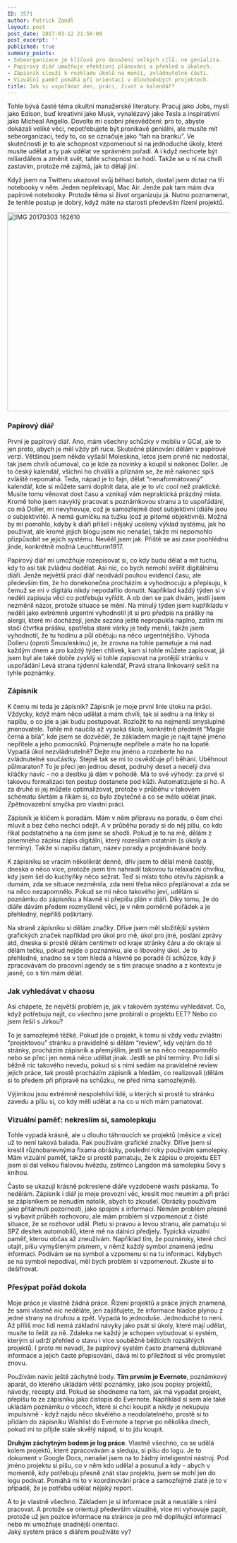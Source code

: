 ```yaml
---
ID: 3571
author: Patrick Zandl
layout: post
post_date: 2017-03-12 21:56:09
post_excerpt: ''
published: true
summary_points:
- Sebeorganizace je klíčová pro dosažení velkých cílů, ne genialita.
- Papírový diář umožňuje efektivní plánování a přehled o úkolech.
- Zápisník slouží k rozkladu úkolů na menší, zvládnutelné části.
- Vizuální paměť pomáhá při orientaci v dlouhodobých projektech.
title: Jak si uspořádat den, práci, život a kalendář?
---
```


<p>Tohle bývá časté téma okultní manažerské literatury. Pracuj jako Jobs, mysli jako Edison, buď kreativní jako Musk, vynalézavý jako Tesla a inspirativní jako Micheal Angello. Dovolte mi osobní přesvědčení: pro to, abyste dokázali veliké věci, nepotřebujete být pronikavě geniální, ale musíte mít sebeorganizaci, tedy to, co se označuje jako “tah na branku”. Ve skutečnosti je to ale schopnost vzpomenout si na jednoduché úkoly, které musíte udělat a ty pak udělat ve správném pořadí. A i když nechcete být miliardářem a změnit svět, tahle schopnost se hodí. Takže se u ní na chvíli zastavím, protože mě zajímá, jak to dělají jiní.</p>


<!--more-->

<p>Když jsem na Twitteru ukazoval svůj běhací batoh, dostal jsem dotaz na tři notebooky v něm. Jeden nepřekvapí, Mac Air. Jenže pak tam mám dva papírové notebooky. Protože těma si život organizuju já. Nutno poznamenat, že tenhle postup je dobrý, když máte na starosti především řízení projektů.</p>

<p><img style="display: block; margin-left: auto; margin-right: auto;" title="IMG_20170303_162610.jpg" src="https://www.marigold.cz/wp-content/uploads/IMG_20170303_162610.jpg" alt="IMG 20170303 162610" width="600" height="450" border="0" /></p>

<h3>Papírový diář</h3>
<p>První je papírový diář. Ano, mám všechny schůzky v mobilu v GCal, ale to jen proto, abych je měl vždy při ruce. Skutečné plánování dělám v papírové verzi. Většinou jsem někde vyšašil Moleskina, letos jsem prvně nic nedostal, tak jsem chvíli očumoval, co je kde za novinky a koupil si nakonec Doller. Je to český kalendář, všichni ho chválili a přiznám se, že mě nakonec spíš zvláště nepomáhá. Teda, nápad je to fajn, dělat “nenaformátovaný” kalendář, kde si můžete sami doplnit data, ale je to víc cool než praktické. Musíte tomu věnovat dost času a vznikají vám nepraktická prázdný místa. Kromě toho jsem navyklý pracovat s poznámkovou stranu a to uspořádání, co má Doller, mi nevyhovuje, což je samozřejmě dost subjektivní (diáře jsou o subjektivitě). A nemá gumičku na tužku (což je pitomé objektivně). Možná by mi pomohlo, kdyby k diáři přišel i nějaký ucelený výklad systému, jak ho používat, ale kromě jejich blogu jsem nic nenašel, takže mi nepomohlo přizpůsobit se jejich systému. Nevěěl jsem jak. Příště se asi zase poohlédnu jinde, konkrétně možná Leuchtturm1917. </p>

<p>Papírový diář mi umožňuje rozepisovat si, co kdy budu dělat a mít tuchu, kdy to asi tak zvládnu dodělat. Asi nic, co bych nemohl svěřit digitálnímu diáři. Jenže největší práci diář neodvádí pouhou evidencí času, ale především tím, že ho donekonečna procházím a vyhodnocuju a přepisuju, k čemuž se mi v digitálu nikdy nepodařilo donutit. Například každý týden si v neděli zapisuju věci co potřebuju vyřídit. A ob den se pak dívám, jestli jsem nezměnil názor, protože situace se mění. Na minulý týden jsem kupříkladu v neděli jako extrémně urgentní vyhodnotil jít si pro předpis na prášky na alergii, které mi docházejí, jenže sezona ještě nepropukla naplno, zatím mi stačí čtvrtka prášku, spotřeba staré várky je tedy menší, takže jsem vyhodnotil, že tu hodinu a půl obětuju na něco urgentnějšího. Výhoda Dolleru (oproti Šmouleskínu) je, že zrovna na tohle pamatuje a má nad každým dnem a pro každý týden chlívek, kam si tohle můžete zapisovat, já jsem byl ale také dobře zvyklý si tohle zapisovat na protější stránku v uspořádání Levá strana týdenní kalendář, Pravá strana linkovaný sešit na tyhle poznámky. </p>

<h3>Zápisník</h3>
<p>K čemu mi teda je zápisník? Zápisník je moje první linie útoku na práci. Vždycky, když mám něco udělat a mám chvíli, tak si sednu a na linky si napíšu, o co jde a jak budu postupovat. Rozložit to na nejmenší smysluplné jmenovatele. Tohle mě naučila až vysoká škola, konkrétně předmět “Magie černá a bílá”, kde jsem se dozvěděl, že základem magie je najít tajné jméno nepřítele a jeho pomocníků. Pojmenujte nepřítele a máte ho na lopatě. Vypadá úkol nezvládnutelně? Dejte mu jméno a rozeberte ho na zvládnutelné součástky. Stejně tak se mi to osvědčuje při běhání. Uběhnout půlmaraton? To je přeci jen jednou deset, podruhý deset a necelý dva kiláčky navíc - no a desítku já dám v pohodě. Má to své výhody: za prvé si takovou formalizací ten postup dostanete pod kůži. Automatizujete si ho. A za druhé si jej můžete optimalizovat, protože v průběhu v takovém schématu škrtám a říkám si, co bylo zbytečné a co se mělo udělat jinak. Zpětnovazební smyčka pro vlastní práci. </p>

<p>Zápisník je klíčem k poradám. Mám v něm přípravu na poradu, o čem chci mluvit a bez čeho nechci odejít. A v průběhu porady si do něj píšu, co kdo říkal podstatného a na čem jsme se shodli. Pokud je to na mě, dělám z písemného zápisu zápis digitální, který rozesílám ostatním (s úkoly a termíny). Takže si napíšu datum, název porady a projednávané body. </p>

<p>K zápisníku se vracím několikrát denně, dřív jsem to dělal méně častěji, dneska o něco více, protože jsem tím nahradil takovou tu relaxační chvilku, kdy jsem šel do kuchyňky něco sežrat. Teď si místo toho otevřu zápisník a dumám, zda se situace nezměnila, zda není třeba něco přeplánovat a zda se na něco nezapomnělo. Pokud se mi něco takového jeví, udělám si poznámku do zápisníku a hlavně si přepíšu plán v diáři. Díky tomu, že do diáře dávám předem rozmyšlené věci, je v něm poměrně pořádek a je přehledný, nepříliš poškrtaný. </p>

<p>Na straně zápisníku si dělám značky. Dříve jsem měl složitější systém grafických značek například pro úkol pro mě, úkol pro jiné, poslání zprávy atd, dneska si prostě dělám centimetr od kraje stránky čáru a do okraje si dělám tečku, pokud nejde o poznámku, ale o libovolný úkol. Je to přehledné, snadno se v tom hledá a hlavně po poradě či schůzce, kdy ji zpracovávám do pracovní agendy se s tím pracuje snadno a z kontextu je jasné, co s tím mám dělat. </p>

<h3>Jak vyhledávat v chaosu</h3>
<p>Asi chápete, že největší problém je, jak v takovém systému vyhledávat. Co, když potřebuju najít, co všechno jsme probírali o projektu EET? Nebo co jsem řešil s Jirkou?</p>

<p>To je samozřejmě těžké. Pokud jde o projekt, k tomu si vždy vedu zvláštní “projektovou” stránku a pravidelně si dělám “review”, kdy vejrám do té stránky, procházím zápisník a přemýšlím, jestli se na něco nezapomnělo nebo se přeci jen nemá něco udělat jinak. Jestli se plní termíny. Pro lidi si běžně nic takového nevedu, pokud si s nimi sedám na pravidelné review jejich práce, tak prostě procházím zápisník a hledám, co realizovali (dělám si to předem při přípravě na schůzku, ne před nima samozřejmě). </p>

<p>Výjimkou jsou extrémně nespolehliví lidé, u kterých si prostě tu stránku zavedu a píšu si, co kdy měli udělat a na co u nich mám pamatovat. </p>

<h3>Vizuální paměť: nekreslím si, samolepkuju</h3>
<p>Tohle vypadá krásně, ale u dlouho táhnoucích se projektů (měsíce a více) už to není taková balada. Pak používám grafické značky. Dříve jsem si kreslil různobarevnýma fixama obrázky, poslední roky používám samolepky. Mám vizuální paměť, takže si prostě pamatuju, že k zápisu o projektu EET jsem si dal velkou fialovou hvězdu, zatímco Langdon má samolepku Sovy s knihou. </p>

<p>Často se ukazují krásně pokreslené diáře vyzdobené washi páskama. To nedělám. Zápisník i diář je moje provozní věc, kreslit moc neumím a při práci se zápisníkem se nenudím natolik, abych to zkoušel. Obrázky používám jako přitáhnutí pozornosti, jako spojení s informací. Nemám problém přesně si vybavit průběh rozhovoru, ale mám problém si vzpomenout z čisté situace, že se rozhovor udál. Pletu si pravou a levou stranu, ale pamatuju si SPZ desítek automobilů, které mě na dálnici předjely. Typická vizuální paměť, kterou občas až zneužívám. Například tím, že poznámky, které chci utajit, píšu vymyšleným písmem, v němž každý symbol znamená jednu informaci. Podívám se na symbol a vzpomenu si na tu informaci. Kdybych se na symbol nepodíval, měl bych problém si vzpomenout. Zkuste si to dešifrovat. </p>

<h3>Přesýpat pořád dokola</h3>
<p>Moje práce je vlastně žádná práce. Řízení projektů a práce jiných znamená, že sami vlastně nic neděláte, jen zajišťujete, že informace hladce plynou z jedné strany na druhou a zpět. Vypadá to jednoduše. Jednoduché to není. Až příliš moc lidí nemá základní návyky jako psát si úkoly, které mají udělat, musíte to řešit za ně. Zdaleka ne každý je schopen vybudovat si systém, kterým si udrží přehled o stavu i více souběžně běžících rozsáhlých projektů. I proto mi nevadí, že papírový systém často znamená dublované informace a jejich časté přepisování, dává mi to příležitost si věc promyslet znovu. </p>

<p>Používám navíc ještě záchytné body. <strong>Tím prvním je Evernote</strong>, poznámkový aparát, do kterého ukládám větší poznámky, jako jsou popisy projektů, návody, recepty atd. Pokud se shodneme na tom, jak má vypadat projekt, přepíšu to ze zápisníku jako čistopis do Evernote. Například si sem ale také ukládám poznámku o věcech, které si chci koupit a nikdy je nekupuju impulsivně - když najdu něco skvělého a neodolatelného, prostě si to přidám do zápisníku Wishlist do Evernote a teprve po několika dnech, pokud mi to přijde stále skvělý nápad, si to jdu koupit. </p>

<p><strong>Druhým záchytným bodem je log práce</strong>. Vlastně všechno, co se udělá kolem projektů, které zpracovávám a sleduju, si píšu do logu. Je to dokument v Google Docs, nenašel jsem na to žádný inteligentní nástroj. Pod jméno projektu si píšu, co v něm kdo udělal a posunul a kdy - abych v momentě, kdy potřebuju přesně znát stav projektu, jsem se mohl jen do logu podívat. Pomáhá mi to v koordinování práce a samozřejmě zlaté je to v případě, že je potřeba udělat nějaký report. </p>

<p>A to je vlastně všechno. Základem je si informace psát a neustále s nimi pracovat. A protože se orientuji především vizuálně, více mi vyhovuje papír, protože už jen pozice informace na stránce je pro mě doplňující informací nebo mi umožňuje snadnější orientaci.<br />Jaký systém práce s diářem používáte vy?</p>